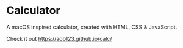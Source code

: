# Calculator

A macOS inspired calculator, created with HTML, CSS & JavaScript.

Check it out https://aob123.github.io/calc/
